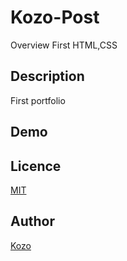 Kozo-Post
====

Overview
First HTML,CSS

## Description
First portfolio

## Demo

## Licence

[MIT]()

## Author

[Kozo](https://github.com/KozoNomamoto?tab=repositories)
